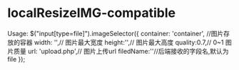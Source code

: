 # localResizeIMG-compatible
Usage:
    $("input[type=file]").imageSelector({
       container: 'container', //图片存放的容器
       width: '',// 图片最大宽度
       height:'',// 图片最大高度
       quality:0.7,// 0~1 图片质量
       url: 'upload.php',// 图片上传url
       filedName:''//后端接收的字段名,默认为file
    });
